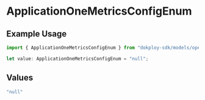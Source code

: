# ApplicationOneMetricsConfigEnum

## Example Usage

```typescript
import { ApplicationOneMetricsConfigEnum } from "dokploy-sdk/models/operations";

let value: ApplicationOneMetricsConfigEnum = "null";
```

## Values

```typescript
"null"
```